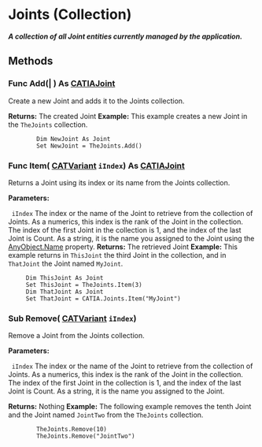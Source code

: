 # Joints (Collection)

**_A collection of all Joint entities currently managed by the application._**

## Methods

### Func **Add**(| ) As [CATIAJoint](../KinematicsInterfaces/interface_Joint_5842.md)

   Create a new Joint and adds it to the Joints collection.

**Returns:**      The created Joint  **Example:**      This example creates a new Joint in the `TheJoints` collection.

```VBScript
        Dim NewJoint As Joint
        Set NewJoint = TheJoints.Add()

```

### Func **Item**( [CATVariant](../System/typedef_CATVariant_20656.md)  `iIndex`) As [CATIAJoint](../KinematicsInterfaces/interface_Joint_5842.md)

   Returns a Joint using its index or its name from the Joints collection.

**Parameters:**

` iIndex`      The index or the name of the Joint to retrieve from the collection of Joints. As a numerics, this index is the rank of the Joint in the collection. The index of the first Joint in the collection is 1, and the index of the last Joint is Count. As a string, it is the name you assigned to the Joint using the
[AnyObject.Name](../System/interface_AnyObject_17321.htm#Name) property.  **Returns:**      The retrieved Joint  **Example:**      This example returns in `ThisJoint` the third Joint in the collection, and in `ThatJoint` the Joint named `MyJoint`.

```VBScript
     Dim ThisJoint As Joint
     Set ThisJoint = TheJoints.Item(3)
     Dim ThatJoint As Joint
     Set ThatJoint = CATIA.Joints.Item("MyJoint")

```

### Sub **Remove**( [CATVariant](../System/typedef_CATVariant_20656.md)  `iIndex`)

   Remove a Joint from the Joints collection.

**Parameters:**

` iIndex`      The index or the name of the Joint to retrieve from the collection of Joints. As a numerics, this index is the rank of the Joint in the collection. The index of the first Joint in the collection is 1, and the index of the last Joint is Count. As a string, it is the name you assigned to the Joint.

**Returns:**      Nothing  **Example:**      The following example removes the tenth Joint and the Joint named `JointTwo` from the `TheJoints` collection.

```VBScript
        TheJoints.Remove(10)
        TheJoints.Remove("JointTwo")

```
